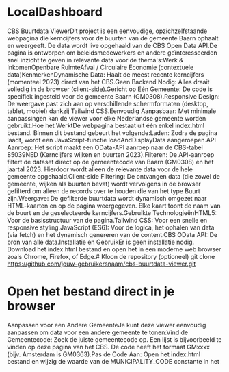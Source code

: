 # LocalDashboard
CBS Buurtdata ViewerDit project is een eenvoudige, opzichzelfstaande webpagina die kerncijfers voor de buurten van de gemeente Baarn ophaalt en weergeeft. De data wordt live opgehaald van de CBS Open Data API.De pagina is ontworpen om beleidsmedewerkers en andere geïnteresseerden snel inzicht te geven in relevante data voor de thema's:Werk & InkomenOpenbare RuimteAfval / Circulaire Economie (contextuele data)KenmerkenDynamische Data: Haalt de meest recente kerncijfers (momenteel 2023) direct van het CBS.Geen Backend Nodig: Alles draait volledig in de browser (client-side).Gericht op Eén Gemeente: De code is specifiek ingesteld voor de gemeente Baarn (GM0308).Responsive Design: De weergave past zich aan op verschillende schermformaten (desktop, tablet, mobiel) dankzij Tailwind CSS.Eenvoudig Aanpasbaar: Met minimale aanpassingen kan de viewer voor elke Nederlandse gemeente worden gebruikt.Hoe het WerktDe webpagina bestaat uit één enkel index.html bestand. Binnen dit bestand gebeurt het volgende:Laden: Zodra de pagina laadt, wordt een JavaScript-functie loadAndDisplayData aangeroepen.API Aanroep: Het script maakt een OData-API aanroep naar de CBS-tabel 85039NED (Kerncijfers wijken en buurten 2023).Filteren: De API-aanroep filtert de dataset direct op de gemeentecode van Baarn (GM0308) en het jaartal 2023. Hierdoor wordt alleen de relevante data voor de hele gemeente opgehaald.Client-side Filtering: De ontvangen data (die zowel de gemeente, wijken als buurten bevat) wordt vervolgens in de browser gefilterd om alleen de records over te houden die van het type Buurt zijn.Weergave: De gefilterde buurtdata wordt dynamisch omgezet naar HTML-kaarten en op de pagina weergegeven. Elke kaart toont de naam van de buurt en de geselecteerde kerncijfers.Gebruikte TechnologieënHTML5: Voor de basisstructuur van de pagina.Tailwind CSS: Voor een snelle en responsive styling.JavaScript (ES6): Voor de logica, het ophalen van data (via fetch) en het dynamisch genereren van de content.CBS OData API: De bron van alle data.Installatie en GebruikEr is geen installatie nodig. Download het index.html bestand en open het in een moderne web browser zoals Chrome, Firefox, of Edge.# Kloon de repository (optioneel)
git clone https://github.com/jouw-gebruikersnaam/cbs-buurtdata-viewer.git

# Open het bestand direct in je browser
Aanpassen voor een Andere GemeenteJe kunt deze viewer eenvoudig aanpassen om data voor een andere gemeente te tonen:Vind de Gemeentecode: Zoek de juiste gemeentecode op. Een lijst is bijvoorbeeld te vinden op deze pagina van het CBS. De code heeft het formaat GMxxxx (bijv. Amsterdam is GM0363).Pas de Code Aan: Open het index.html bestand en wijzig de waarde van de MUNICIPALITY_CODE constante in het <script>-gedeelte:// --- CONFIGURATION ---
const CBS_API_BASE_URL = 'https://opendata.cbs.nl/ODataApi/odata/';
const CBS_TABLE_ID = '85039NED';
const MUNICIPALITY_CODE = 'GM0363'; // <-- Wijzig deze code (voorbeeld: Amsterdam)
Sla op en Herlaad: Sla het bestand op en open het opnieuw in je browser. De data voor de nieuwe gemeente wordt nu geladen.Je kunt desgewenst ook de DATA_MAPPING aanpassen om andere datavelden van het CBS te tonen.
